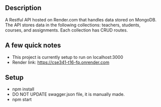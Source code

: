 ## Description
A Restful API hosted on Render.com that handles data stored on MongoDB. The API stores data in the following collections: teachers, students, courses, and assignments. Each collection has CRUD routes.

## A few quick notes
- This project is currently setup to run on localhost:3000
- Render link: https://cse341-t16-fp.onrender.com

## Setup
- npm install
- DO NOT UPDATE swagger.json file, it is manually made. 
- npm start

